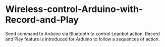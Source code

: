 # Wireless-control-Arduino-with-Record-and-Play
Send command to Arduino via Bluetooth to control Leanbot action. Record and Play feature is introduced for Arduino to follow a sequences of action.
